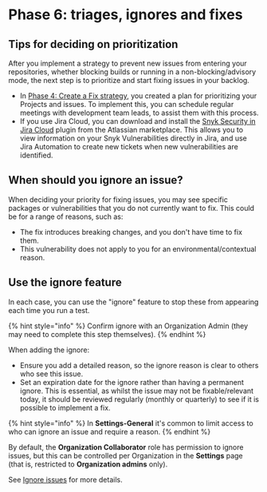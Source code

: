 # Phase 6: triages, ignores and fixes

## Tips for deciding on prioritization

After you implement a strategy to prevent new issues from entering your repositories, whether blocking builds or running in a non-blocking/advisory mode, the next step is to prioritize and start fixing issues in your backlog.

* In [Phase 4: Create a Fix strategy](phase-4-create-a-fix-strategy.md), you created a plan for prioritizing your Projects and issues. To implement this, you can schedule regular meetings with development team leads, to assist them with this process.&#x20;
* If you use Jira Cloud, you can download and install the [Snyk Security in Jira Cloud](https://marketplace.atlassian.com/apps/1230482/snyk-security-in-jira-cloud) plugin from the Atlassian marketplace. This allows you to view information on your Snyk Vulnerabilities directly in Jira, and use Jira Automation to create new tickets when new vulnerabilities are identified.

## When should you ignore an issue?

When deciding your priority for fixing issues, you may see specific packages or vulnerabilities that you do not currently want to fix. This could be for a range of reasons, such as:

* The fix introduces breaking changes, and you don't have time to fix them.
* This vulnerability does not apply to you for an environmental/contextual reason.

## Use the ignore feature

In each case, you can use the "ignore" feature to stop these from appearing each time you run a test.&#x20;

{% hint style="info" %}
Confirm ignore with an Organization Admin (they may need to complete this step themselves).&#x20;
{% endhint %}

When adding the ignore:

* Ensure you add a detailed reason, so the ignore reason is clear to others who see this issue.
* Set an expiration date for the ignore rather than having a permanent ignore. This is essential, as whilst the issue may not be fixable/relevant today, it should be reviewed regularly (monthly or quarterly) to see if it is possible to implement a fix.

{% hint style="info" %}
In **Settings-General** it's common to limit access to who can ignore an issue and require a reason.
{% endhint %}

By default, the **Organization Collaborator** role has permission to ignore issues, but this can be controlled per Organization in the **Settings** page (that is, restricted to **Organization admins** only).&#x20;

See [Ignore issues](../../manage-risk/prioritize-your-issues/ignore-issues/) for more details.

##
